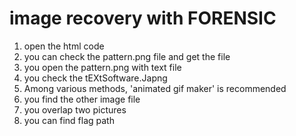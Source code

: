 # image recovery with FORENSIC

1. open the html code
2. you can check the pattern.png file and get the file
3. you open the pattern.png with text file
4. you check the tEXtSoftware.Japng
5. Among various methods, 'animated gif maker' is recommended
6. you find the other image file
7. you overlap two pictures
8. you can find flag path

